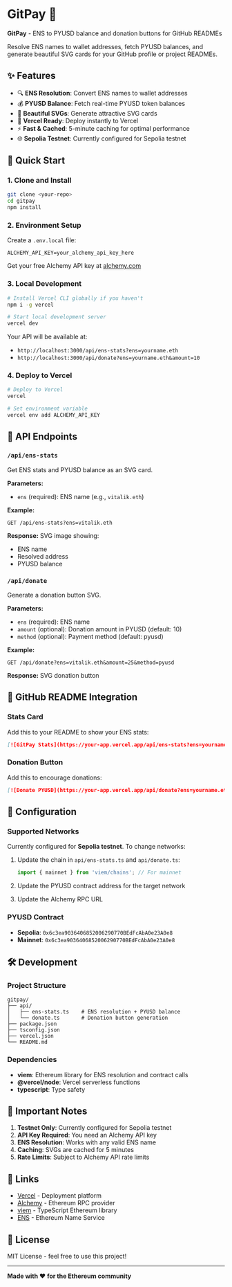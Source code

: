 # GitPay 🚀

**GitPay** - ENS to PYUSD balance and donation buttons for GitHub READMEs

Resolve ENS names to wallet addresses, fetch PYUSD balances, and generate beautiful SVG cards for your GitHub profile or project READMEs.

## ✨ Features

- 🔍 **ENS Resolution**: Convert ENS names to wallet addresses
- 💰 **PYUSD Balance**: Fetch real-time PYUSD token balances
- 🎨 **Beautiful SVGs**: Generate attractive SVG cards
- 🚀 **Vercel Ready**: Deploy instantly to Vercel
- ⚡ **Fast & Cached**: 5-minute caching for optimal performance
- 🌐 **Sepolia Testnet**: Currently configured for Sepolia testnet

## 🚀 Quick Start

### 1. Clone and Install

```bash
git clone <your-repo>
cd gitpay
npm install
```

### 2. Environment Setup

Create a `.env.local` file:

```env
ALCHEMY_API_KEY=your_alchemy_api_key_here
```

Get your free Alchemy API key at [alchemy.com](https://alchemy.com)

### 3. Local Development

```bash
# Install Vercel CLI globally if you haven't
npm i -g vercel

# Start local development server
vercel dev
```

Your API will be available at:
- `http://localhost:3000/api/ens-stats?ens=yourname.eth`
- `http://localhost:3000/api/donate?ens=yourname.eth&amount=10`

### 4. Deploy to Vercel

```bash
# Deploy to Vercel
vercel

# Set environment variable
vercel env add ALCHEMY_API_KEY
```

## 📖 API Endpoints

### `/api/ens-stats`

Get ENS stats and PYUSD balance as an SVG card.

**Parameters:**
- `ens` (required): ENS name (e.g., `vitalik.eth`)

**Example:**
```
GET /api/ens-stats?ens=vitalik.eth
```

**Response:** SVG image showing:
- ENS name
- Resolved address
- PYUSD balance

### `/api/donate`

Generate a donation button SVG.

**Parameters:**
- `ens` (required): ENS name
- `amount` (optional): Donation amount in PYUSD (default: 10)
- `method` (optional): Payment method (default: pyusd)

**Example:**
```
GET /api/donate?ens=vitalik.eth&amount=25&method=pyusd
```

**Response:** SVG donation button

## 🎨 GitHub README Integration

### Stats Card

Add this to your README to show your ENS stats:

```markdown
[![GitPay Stats](https://your-app.vercel.app/api/ens-stats?ens=yourname.eth)](https://sepolia.etherscan.io/address/0xYourAddress)
```

### Donation Button

Add this to encourage donations:

```markdown
[![Donate PYUSD](https://your-app.vercel.app/api/donate?ens=yourname.eth&amount=10)](ethereum:0xYourAddress@1?value=0&address=0xYourAddress&uint256=10000000)
```

## 🔧 Configuration

### Supported Networks

Currently configured for **Sepolia testnet**. To change networks:

1. Update the chain in `api/ens-stats.ts` and `api/donate.ts`:
   ```typescript
   import { mainnet } from 'viem/chains'; // For mainnet
   ```

2. Update the PYUSD contract address for the target network

3. Update the Alchemy RPC URL

### PYUSD Contract

- **Sepolia**: `0x6c3ea9036406852006290770BEdFcAbA0e23A0e8`
- **Mainnet**: `0x6c3ea9036406852006290770BEdFcAbA0e23A0e8`

## 🛠️ Development

### Project Structure

```
gitpay/
├── api/
│   ├── ens-stats.ts    # ENS resolution + PYUSD balance
│   └── donate.ts       # Donation button generation
├── package.json
├── tsconfig.json
├── vercel.json
└── README.md
```

### Dependencies

- **viem**: Ethereum library for ENS resolution and contract calls
- **@vercel/node**: Vercel serverless functions
- **typescript**: Type safety

## 🚨 Important Notes

1. **Testnet Only**: Currently configured for Sepolia testnet
2. **API Key Required**: You need an Alchemy API key
3. **ENS Resolution**: Works with any valid ENS name
4. **Caching**: SVGs are cached for 5 minutes
5. **Rate Limits**: Subject to Alchemy API rate limits

## 🔗 Links

- [Vercel](https://vercel.com) - Deployment platform
- [Alchemy](https://alchemy.com) - Ethereum RPC provider
- [viem](https://viem.sh) - TypeScript Ethereum library
- [ENS](https://ens.domains) - Ethereum Name Service

## 📄 License

MIT License - feel free to use this project!

---

**Made with ❤️ for the Ethereum community**
